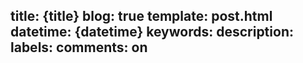 title: {title}
blog: true
template: post.html
datetime: {datetime}
keywords: 
description: 
labels: 
comments: on
---
